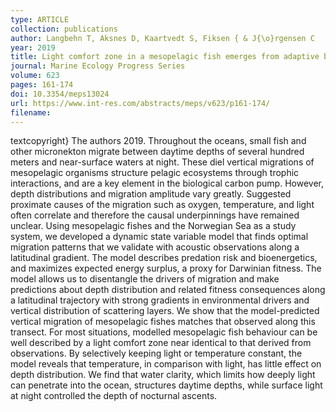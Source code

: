 ```yaml
---
type: ARTICLE
collection: publications
author: Langbehn T, Aksnes D, Kaartvedt S, Fiksen { & J{\o}rgensen C
year: 2019
title: Light comfort zone in a mesopelagic fish emerges from adaptive behaviour along a latitudinal gradient
journal: Marine Ecology Progress Series
volume: 623
pages: 161-174
doi: 10.3354/meps13024
url: https://www.int-res.com/abstracts/meps/v623/p161-174/
filename:
---
```

textcopyright} The authors 2019. Throughout the oceans, small fish and other micronekton migrate between daytime depths of several hundred meters and near-surface waters at night. These diel vertical migrations of mesopelagic organisms structure pelagic ecosystems through trophic interactions, and are a key element in the biological carbon pump. However, depth distributions and migration amplitude vary greatly. Suggested proximate causes of the migration such as oxygen, temperature, and light often correlate and therefore the causal underpinnings have remained unclear. Using mesopelagic fishes and the Norwegian Sea as a study system, we developed a dynamic state variable model that finds optimal migration patterns that we validate with acoustic observations along a latitudinal gradient. The model describes predation risk and bioenergetics, and maximizes expected energy surplus, a proxy for Darwinian fitness. The model allows us to disentangle the drivers of migration and make predictions about depth distribution and related fitness consequences along a latitudinal trajectory with strong gradients in environmental drivers and vertical distribution of scattering layers. We show that the model-predicted vertical migration of mesopelagic fishes matches that observed along this transect. For most situations, modelled mesopelagic fish behaviour can be well described by a light comfort zone near identical to that derived from observations. By selectively keeping light or temperature constant, the model reveals that temperature, in comparison with light, has little effect on depth distribution. We find that water clarity, which limits how deeply light can penetrate into the ocean, structures daytime depths, while surface light at night controlled the depth of nocturnal ascents.
